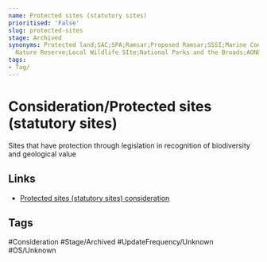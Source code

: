 ```yaml
---
name: Protected sites (statutory sites)
prioritised: 'False'
slug: protected-sites
stage: Archived
synonyms: Protected land;SAC;SPA;Ramsar;Proposed Ramsar;SSSI;Marine Conservation Area;Local
  Nature Reserve;Local Wildlife SIte;National Parks and the Broads;AONB;Heritage Coast
tags:
- Tag/
---
```


# Consideration/Protected sites (statutory sites)

Sites that have protection through legislation in recognition of biodiversity and geological value

## Links

* [Protected sites (statutory sites) consideration](https://design.planning.data.gov.uk/planning-consideration/protected-sites)

## Tags

#Consideration #Stage/Archived #UpdateFrequency/Unknown #OS/Unknown